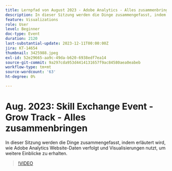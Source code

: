 ```yaml
---
title: Lernpfad von August 2023 - Adobe Analytics - Alles zusammenbringen
description: In dieser Sitzung werden die Dinge zusammengefasst, indem erläutert wird, wie Adobe Analytics Website-Daten verfolgt und Visualisierungen nutzt, um weitere Einblicke zu erhalten.
feature: Visualizations
role: User
level: Beginner
doc-type: Event
duration: 2120
last-substantial-update: 2023-12-11T00:00:00Z
jira: KT-14654
thumbnail: 3425988.jpeg
exl-id: 52e29665-aa9c-49da-b620-6938edf7ea14
source-git-commit: 9a297cda953d4414131657f9ac84580aea0eabeb
workflow-type: tm+mt
source-wordcount: '63'
ht-degree: 0%

---
```


# Aug. 2023: Skill Exchange Event - Grow Track - Alles zusammenbringen

In dieser Sitzung werden die Dinge zusammengefasst, indem erläutert wird, wie Adobe Analytics Website-Daten verfolgt und Visualisierungen nutzt, um weitere Einblicke zu erhalten.

>[!VIDEO](https://video.tv.adobe.com/v/3425988/?learn=on)
